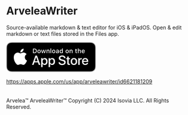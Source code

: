 # ArveleaWriter
Source-available markdown & text editor for iOS & iPadOS. Open & edit markdown or text files stored in the Files app.

[![ArveleaWriter on the App Store](download-on-the-app-store.svg)](https://apps.apple.com/us/app/arveleawriter/id6621181209)

https://apps.apple.com/us/app/arveleawriter/id6621181209
\
\
\
Arvelea™  ArveleaWriter™  Copyright (C) 2024 Isovia LLC. All Rights Reserved.
